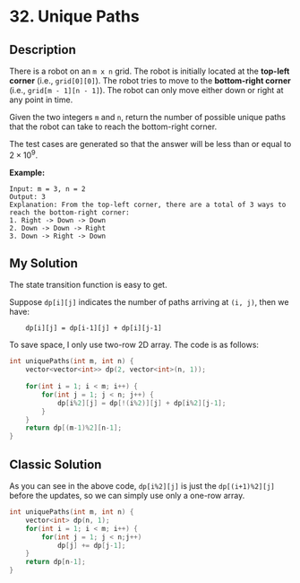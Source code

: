 # 32. Unique Paths

## Description
There is a robot on an `m x n` grid. The robot is initially located at the **top-left corner** (i.e., `grid[0][0]`). The robot tries to move to the **bottom-right corner** (i.e., `grid[m - 1][n - 1]`). The robot can only move either down or right at any point in time.

Given the two integers `m` and `n`, return the number of possible unique paths that the robot can take to reach the bottom-right corner.

The test cases are generated so that the answer will be less than or equal to $2 \times 10^9$.

**Example:**
```
Input: m = 3, n = 2
Output: 3
Explanation: From the top-left corner, there are a total of 3 ways to reach the bottom-right corner:
1. Right -> Down -> Down
2. Down -> Down -> Right
3. Down -> Right -> Down
```
## My Solution
The state transition function is easy to get.

Suppose `dp[i][j]` indicates the number of paths arriving at `(i, j)`, then we have:
```
    dp[i][j] = dp[i-1][j] + dp[i][j-1]
```
To save space, I only use two-row 2D array. The code is as follows:

```C++
int uniquePaths(int m, int n) {
    vector<vector<int>> dp(2, vector<int>(n, 1));
    
    for(int i = 1; i < m; i++) {
        for(int j = 1; j < n; j++) {
            dp[i%2][j] = dp[!(i%2)][j] + dp[i%2][j-1];
        }
    }
    return dp[(m-1)%2][n-1];
}
```
## Classic Solution
As you can see in the above code, `dp[i%2][j]` is just the `dp[(i+1)%2][j]` before the updates, so we can simply use only a one-row array.
```C++
int uniquePaths(int m, int n) {
    vector<int> dp(n, 1);
    for(int i = 1; i < m; i++) {
        for(int j = 1; j < n;j++)
            dp[j] += dp[j-1];
    }
    return dp[n-1];
}
```